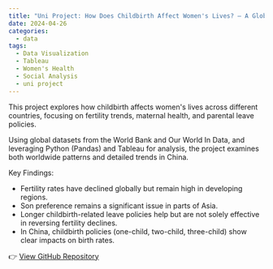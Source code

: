 ```yaml
---
title: "Uni Project: How Does Childbirth Affect Women's Lives? — A Global and China-Focused Data Exploration"
date: 2024-04-26
categories:
  - data
tags:
  - Data Visualization
  - Tableau
  - Women's Health
  - Social Analysis
  - uni project
---
```


This project explores how childbirth affects women's lives across different countries, focusing on fertility trends, maternal health, and parental leave policies.

Using global datasets from the World Bank and Our World In Data, and leveraging Python (Pandas) and Tableau for analysis, the project examines both worldwide patterns and detailed trends in China.

Key Findings:
- Fertility rates have declined globally but remain high in developing regions.
- Son preference remains a significant issue in parts of Asia.
- Longer childbirth-related leave policies help but are not solely effective in reversing fertility declines.
- In China, childbirth policies (one-child, two-child, three-child) show clear impacts on birth rates.

👉 [View GitHub Repository](https://github.com/xc017/tableau_dashboard)
